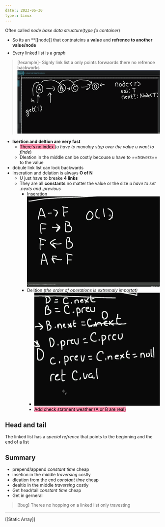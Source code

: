 ```yaml
---
date:: 2023-06-30
type:: Linux
---
```

Often called *node base data structure*(*type fo container*)
- So its an  **[[node]] that contnateins a **value** and **refrence to another value/node**
$$$$
- Every linked list is a *graph*
>[!example]- Signly link list a only points forwaords there no refrence backworks
>![SinglyLinkedList_visual.png](/static/SinglyLinkedList_visual.png)

- **Isertion and deltion are very fast**
	- <mark style="background: #FF5582A6;">There's no index </mark> (*u have to manulay step over the value u want to finde*) 
	- Dleation in the middle can be costly becouse u have to *==travers==* to the value
- dobule link list can look backwards
- Inseration and delation is always **O of N**    
	- U just have to breake  **4 links**
	- They are all **constants** no matter the value  or the size
		 *u have to set .nexts and .previous*
		- Inseration  
		 ![LinkedListModyfing_visual.png](/static/LinkedListModyfing_visual.png)
		 - Delition *(the order of operations is extremaly importat)*
			 - ![LinkedListDelation_visual.png](/static/LinkedListDelation_visual.png)
			 - <mark style="background: #FF5582A6;">Add  check statment weather (A or B are real)</mark>



## Head and tail  
The linked list has a *special refrence* that points to the beginning and the end of a  list 

## Summary 
- prepend/append *constant time* cheap
- insetion in the middle *traversing* costly
- dleation from the end *constant time* cheap
- dealtio in the middle *traversing* costly
- Get head/tail  *constant time* cheap 
- Get in gerneral  
>[!bug] Theres no hopping on a linked list only travesting 


--- 

 [[Static Array]]